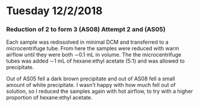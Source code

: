# Tuesday 12/2/2018


### Reduction of **2** to form **3** (AS08) Attempt 2 and (AS05)

Each sample was redissolved in minimal DCM and transferred to a microcentrifuge tube. From here the samples were reduced with warm airflow until they were both $\sim$0.1 mL in volume. The the microcentrifuge tubes was added $\sim$1 mL of hexane:ethyl acetate (5:1) and was allowed to precipitate.

Out of AS05 fell a dark brown precipitate and out of AS08 fell a small amount of white precipitate. I wasn't happy with how much fell out of solution, so I reduced the samples again with hot airflow, to try with a higher proportion of hexane:ethyl acetate.